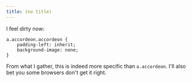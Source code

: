 ```yaml
---
title: (no title)
---
```

<p>I feel dirty now:</p>

<pre><code>a.accordeon.accordeon {
    padding-left: inherit;
    background-image: none;
}
</code></pre>

<p>From what I gather, this is indeed more specific than <code>a.accordeon</code>. I'll also bet you some browsers don't get it right.</p>